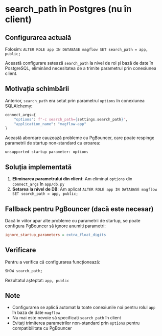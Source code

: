 # search_path în Postgres (nu în client)

## Configurarea actuală

Folosim: `ALTER ROLE app IN DATABASE magflow SET search_path = app, public;`

Această configurare setează `search_path` la nivel de rol și bază de date în PostgreSQL, eliminând necesitatea de a trimite parametrul prin conexiunea client.

## Motivația schimbării

Anterior, `search_path` era setat prin parametrul `options` în conexiunea SQLAlchemy:
```python
connect_args={
    "options": f"-c search_path={settings.search_path}",
    "application_name": "magflow-app"
}
```

Această abordare cauzează probleme cu PgBouncer, care poate respinge parametrii de startup non-standard cu eroarea:
```
unsupported startup parameter: options
```

## Soluția implementată

1. **Eliminarea parametrului din client**: Am eliminat `options` din `connect_args` în `app/db.py`
2. **Setarea la nivel de DB**: Am aplicat `ALTER ROLE app IN DATABASE magflow SET search_path = app, public;`

## Fallback pentru PgBouncer (dacă este necesar)

Dacă în viitor apar alte probleme cu parametrii de startup, se poate configura PgBouncer să ignore anumiți parametri:
```ini
ignore_startup_parameters = extra_float_digits
```

## Verificare

Pentru a verifica că configurarea funcționează:
```sql
SHOW search_path;
```

Rezultatul așteptat: `app, public`

## Note

- Configurarea se aplică automat la toate conexiunile noi pentru rolul `app` în baza de date `magflow`
- Nu mai este nevoie să specificați `search_path` în client
- Evitați trimiterea parametrilor non-standard prin `options` pentru compatibilitate cu PgBouncer
